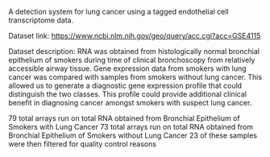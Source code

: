 A detection system for lung cancer using a tagged endothelial cell transcriptome data.

Dataset link:
https://www.ncbi.nlm.nih.gov/geo/query/acc.cgi?acc=GSE4115

Dataset description:
RNA was obtained from histologically normal bronchial epithelium of smokers during time of clinical bronchoscopy from relatively accessible airway tissue. Gene expression data from smokers with lung cancer was compared with samples from smokers without lung cancer. This allowed us to generate a diagnostic gene expression profile that could distinguish the two classes. This profile could provide additional clinical benefit in diagnosing cancer amongst smokers with suspect lung cancer.

79 total arrays run on total RNA obtained from Bronchial Epithelium of Smokers with Lung Cancer
73 total arrays run on total RNA obtained from Bronchial Epithelium of Smokers without Lung Cancer
23 of these samples were then filtered for quality control reasons